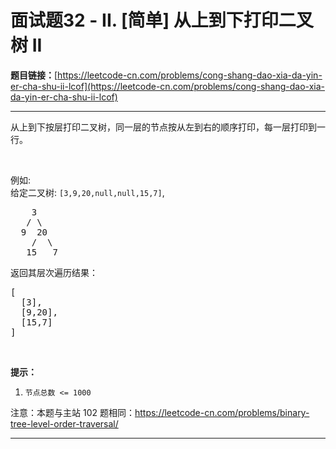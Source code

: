 # 面试题32 - II. [简单] 从上到下打印二叉树 II

**题目链接：**[https://leetcode-cn.com/problems/cong-shang-dao-xia-da-yin-er-cha-shu-ii-lcof](https://leetcode-cn.com/problems/cong-shang-dao-xia-da-yin-er-cha-shu-ii-lcof)

---

<div class="content__1Y2H">
 <div class="notranslate">
  <p>从上到下按层打印二叉树，同一层的节点按从左到右的顺序打印，每一层打印到一行。</p> 
  <p>&nbsp;</p> 
  <p>例如:<br> 给定二叉树:&nbsp;<code>[3,9,20,null,null,15,7]</code>,</p> 
  <pre class="language-text">    3
   / \
  9  20
    /  \
   15   7
</pre> 
  <p>返回其层次遍历结果：</p> 
  <pre class="language-text">[
  [3],
  [9,20],
  [15,7]
]
</pre> 
  <p>&nbsp;</p> 
  <p><strong>提示：</strong></p> 
  <ol> 
   <li><code>节点总数 &lt;= 1000</code></li> 
  </ol> 
  <p>注意：本题与主站 102 题相同：<a href="https://leetcode-cn.com/problems/binary-tree-level-order-traversal/">https://leetcode-cn.com/problems/binary-tree-level-order-traversal/</a></p> 
 </div>
</div>

---

```

```